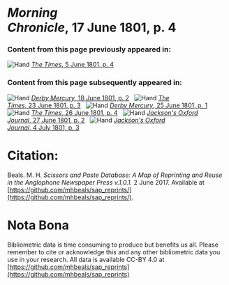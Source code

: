 # *Morning Chronicle*, 17 June 1801, p. 4  
  
### Content from this page previously appeared in:  
![Hand](http://scissorsandpaste.net/wp-content/uploads/2017/06/smallhandpointer.png) [*The Times*, 5 June 1801, p. 4](https://mhbeals.github.io/sap_html/The-Times/The-Times-5-June-1801-p-4)  
  
### Content from this page subsequently appeared in:  
![Hand](http://scissorsandpaste.net/wp-content/uploads/2017/06/smallhandpointer.png) [*Derby Mercury*, 18 June 1801, p. 2](https://mhbeals.github.io/sap_html/Derby-Mercury/Derby-Mercury-18-June-1801-p-2)  
![Hand](http://scissorsandpaste.net/wp-content/uploads/2017/06/smallhandpointer.png) [*The Times*, 23 June 1801, p. 3](https://mhbeals.github.io/sap_html/The-Times/The-Times-23-June-1801-p-3)  
![Hand](http://scissorsandpaste.net/wp-content/uploads/2017/06/smallhandpointer.png) [*Derby Mercury*, 25 June 1801, p. 1](https://mhbeals.github.io/sap_html/Derby-Mercury/Derby-Mercury-25-June-1801-p-1)  
![Hand](http://scissorsandpaste.net/wp-content/uploads/2017/06/smallhandpointer.png) [*The Times*, 26 June 1801, p. 4](https://mhbeals.github.io/sap_html/The-Times/The-Times-26-June-1801-p-4)  
![Hand](http://scissorsandpaste.net/wp-content/uploads/2017/06/smallhandpointer.png) [*Jackson's Oxford Journal*, 27 June 1801, p. 2](https://mhbeals.github.io/sap_html/Jackson's-Oxford-Journal/Jackson's-Oxford-Journal-27-June-1801-p-2)  
![Hand](http://scissorsandpaste.net/wp-content/uploads/2017/06/smallhandpointer.png) [*Jackson's Oxford Journal*, 4 July 1801, p. 3](https://mhbeals.github.io/sap_html/Jackson's-Oxford-Journal/Jackson's-Oxford-Journal-4-July-1801-p-3)  


# Citation: 

Beals. M. H. *Scissors and Paste Database: A Map of Reprinting and Reuse in the Anglophone Newspaper Press v.1.0.1.* 2 June 2017. Available at [https://github.com/mhbeals/sap_reprints/](https://github.com/mhbeals/sap_reprints/). 

# Nota Bona

Bibliometric data is time consuming to produce but benefits us all. Please remember to cite or acknowledge this and any other bibliometric data you use in your research. All data is available CC-BY 4.0 at [https://github.com/mhbeals/sap_reprints](https://github.com/mhbeals/sap_reprints)
